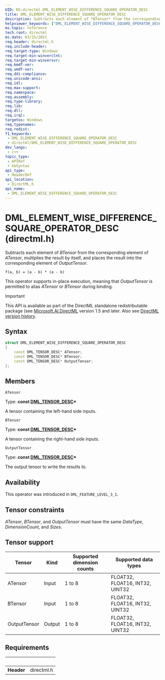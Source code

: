```yaml
---
UID: NS:directml.DML_ELEMENT_WISE_DIFFERENCE_SQUARE_OPERATOR_DESC
title: DML_ELEMENT_WISE_DIFFERENCE_SQUARE_OPERATOR_DESC
description: Subtracts each element of *BTensor* from the corresponding element of *ATensor*, multiplies the result by itself, and places the result into the corresponding element of *OutputTensor*.
helpviewer_keywords: ["DML_ELEMENT_WISE_DIFFERENCE_SQUARE_OPERATOR_DESC","DML_ELEMENT_WISE_DIFFERENCE_SQUARE_OPERATOR_DESC structure","direct3d12.dml_element_wise_atan_yx_operator_desc","directml/DML_ELEMENT_WISE_DIFFERENCE_SQUARE_OPERATOR_DESC"]
ms.topic: reference
tech.root: directml
ms.date: 03/15/2021
req.header: directml.h
req.include-header: 
req.target-type: Windows
req.target-min-winverclnt: 
req.target-min-winversvr: 
req.kmdf-ver: 
req.umdf-ver: 
req.ddi-compliance: 
req.unicode-ansi: 
req.idl: 
req.max-support: 
req.namespace: 
req.assembly: 
req.type-library: 
req.lib: 
req.dll: 
req.irql: 
targetos: Windows
req.typenames: 
req.redist: 
f1_keywords:
 - DML_ELEMENT_WISE_DIFFERENCE_SQUARE_OPERATOR_DESC
 - directml/DML_ELEMENT_WISE_DIFFERENCE_SQUARE_OPERATOR_DESC
dev_langs:
 - c++
topic_type:
 - APIRef
 - kbSyntax
api_type:
 - HeaderDef
api_location:
 - DirectML.h
api_name:
 - DML_ELEMENT_WISE_DIFFERENCE_SQUARE_OPERATOR_DESC
---
```


# DML_ELEMENT_WISE_DIFFERENCE_SQUARE_OPERATOR_DESC (directml.h)

Subtracts each element of *BTensor* from the corresponding element of *ATensor*, multiplies the result by itself, and places the result into the corresponding element of *OutputTensor*.

```
f(a, b) = (a - b) * (a - b)
```

This operator supports in-place execution, meaning that *OutputTensor* is permitted to alias *ATensor* or *BTensor* during binding.

> [!IMPORTANT]
> This API is available as part of the DirectML standalone redistributable package (see [Microsoft.AI.DirectML](https://www.nuget.org/packages/Microsoft.AI.DirectML/) version 1.5 and later. Also see [DirectML version history](../dml-version-history.md).

## Syntax
```cpp
struct DML_ELEMENT_WISE_DIFFERENCE_SQUARE_OPERATOR_DESC
{
    const DML_TENSOR_DESC* ATensor;
    const DML_TENSOR_DESC* BTensor;
    const DML_TENSOR_DESC* OutputTensor;
};
```

## Members

`ATensor`

Type: **const [DML_TENSOR_DESC](/windows/win32/api/directml/ns-directml-dml_tensor_desc)\***

A tensor containing the left-hand side inputs.

`BTensor`

Type: **const [DML_TENSOR_DESC](/windows/win32/api/directml/ns-directml-dml_tensor_desc)\***

A tensor containing the right-hand side inputs.

`OutputTensor`

Type: **const [DML_TENSOR_DESC](/windows/win32/api/directml/ns-directml-dml_tensor_desc)\***

The output tensor to write the results to.

## Availability
This operator was introduced in `DML_FEATURE_LEVEL_3_1`.

## Tensor constraints
*ATensor*, *BTensor*, and *OutputTensor* must have the same *DataType*, *DimensionCount*, and *Sizes*.

## Tensor support
| Tensor | Kind | Supported dimension counts | Supported data types |
| ------ | ---- | -------------------------- | -------------------- |
| ATensor | Input | 1 to 8 | FLOAT32, FLOAT16, INT32, UINT32 |
| BTensor | Input | 1 to 8 | FLOAT32, FLOAT16, INT32, UINT32 |
| OutputTensor | Output | 1 to 8 | FLOAT32, FLOAT16, INT32, UINT32 |

## Requirements
| &nbsp; | &nbsp; |
| ---- |:---- |
| **Header** | directml.h |
